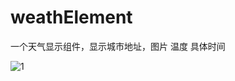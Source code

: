 weathElement
============

一个天气显示组件，显示城市地址，图片 温度 具体时间

![1](https://raw.github.com/xiangyuan/weathElement/master/Screenshot.png)
